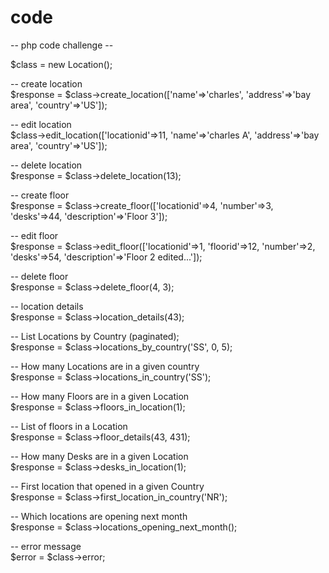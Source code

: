 # code
-- php code challenge --

$class = new Location();

-- create location\
$response = $class->create_location(['name'=>'charles', 'address'=>'bay area', 'country'=>'US']);

-- edit location\
$class->edit_location(['locationid'=>11, 'name'=>'charles A', 'address'=>'bay area', 'country'=>'US']);

-- delete location\
$response = $class->delete_location(13);

-- create floor\
$response = $class->create_floor(['locationid'=>4, 'number'=>3, 'desks'=>44, 'description'=>'Floor 3']);

-- edit floor\
$response = $class->edit_floor(['locationid'=>1, 'floorid'=>12, 'number'=>2, 'desks'=>54, 'description'=>'Floor 2 edited...']);

-- delete floor\
$response = $class->delete_floor(4, 3);

-- location details\
$response = $class->location_details(43);

-- List Locations by Country (paginated);\
$response = $class->locations_by_country('SS', 0, 5);

-- How many Locations are in a given country\
$response = $class->locations_in_country('SS');

-- How many Floors are in a given Location\
$response = $class->floors_in_location(1);

-- List of floors in a Location\
$response = $class->floor_details(43, 431);

-- How many Desks are in a given Location\
$response = $class->desks_in_location(1);

-- First location that opened in a given Country\
$response = $class->first_location_in_country('NR');

-- Which locations are opening next month\
$response = $class->locations_opening_next_month();

-- error message\
$error = $class->error;
